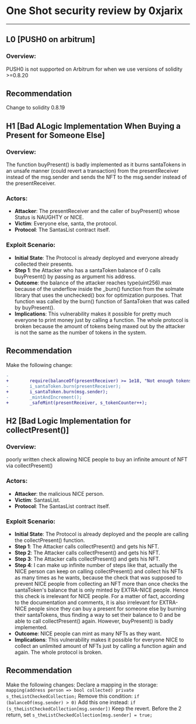 # One Shot security review by 0xjarix
---

## L0 [PUSH0 on arbitrum]

### Overview:
PUSH0 is not supported on Arbitrum for when we use versions of solidity >=0.8.20

## Recommendation
Change to solidity 0.8.19

## H1 [Bad ALogic Implementation When Buying a Present for Someone Else]

### Overview:
The function buyPresent() is badly implemented as it burns santaTokens in an unsafe manner (could revert a transaction) from the presentReceiver instead of the msg.sender and sends the NFT to the msg.sender instead of the presentReceiver.

### Actors:
- **Attacker**: The presentReceiver and the caller of buyPresent() whose Status is NAUGHTY or NICE.
- **Victim**: Everyone else, santa, the protocol.
- **Protocol**: The SantasList contract itself.

### Exploit Scenario:
- **Initial State**: The Protocol is already deployed and everyone already collected their presents.
- **Step 1**: the Attacker who has a santaToken balance of 0 calls buyPresent() by passing as argument his address.
- **Outcome**: the balance of the attacker reaches type(uint256).max because of the underflow inside the _burn() function from the solmate library that uses the unchecked() box for optimization purposes. That function was called by the burn() function of SantaToken that was called by buyPresent().
- **Implications**: This vulnerability makes it possible for pretty much everyone to print money just by calling a function. The whole protocol is broken because the amount of tokens being maxed out by the attacker is not the same as the number of tokens in the system. 

## Recommendation

Make the following change:

```diff
-
+        require(balanceOf(presentReceiver) >= 1e18, "Not enough tokens in the balance");
-        i_santaToken.burn(presentReceiver);
+        i_santaToken.burn(msg.sender);
-        _mintAndIncrement();
+        _safeMint(presentReceiver, s_tokenCounter++);

```

## H2 [Bad Logic Implementation for collectPresent()]

### Overview:
poorly written check allowing NICE people to buy an infinite amount of NFT via collectPresent() 

### Actors:
- **Attacker**: the malicious NICE person.
- **Victim**: SantasList.
- **Protocol**: The SantasList contract itself.

### Exploit Scenario:
- **Initial State**: The Protocol is already deployed and the people are calling the collectPresent() function.
- **Step 1**: The Attacker calls collectPresent() and gets his NFT.
- **Step 2**: The Attacker calls collectPresent() and gets his NFT.
- **Step 3**: The Attacker calls collectPresent() and gets his NFT.
- **Step 4**: I can make up infinite number of steps like that, actually the NICE person can keep on calling collectPresent() and collect his NFTs as many times as he wants, because the check that was supposed to prevent NICE people from collecting an NFT more than once checks the santaToken's balance that is only minted by EXTRA-NICE people. Hence this check is irrelevant for NICE people. For a matter of fact, according to the documentation and comments, it is also irrelevant for EXTRA-NICE people since they can buy a present for someone else by burning their santaTokens, thus finding a way to set their balance to 0 and be able to call collectPresent() again. However, buyPresent() is badly implemented.
- **Outcome**: NICE people can mint as many NFTs as they want.
- **Implications**: This vulnerability makes it possible for everyone NICE to collect an unlimited amount of NFTs just by calling a function again and again. The whole protocol is broken.

## Recommendation

Make the following changes:
Declare a mapping in the storage: ```mapping(address person => bool collected) private s_theListCheckedCollection;```
Remove this condition: ```if (balanceOf(msg.sender) > 0)```
Add this one instead:  ```if (s_theListCheckedCollection[msg.sender])```
Keep the revert.
Before the 2 return, set ```s_theListCheckedCollection[msg.sender] = true;```
